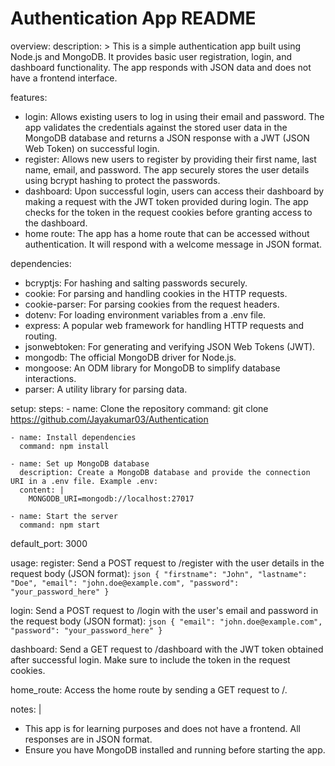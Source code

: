 # Authentication App README

overview:
  description: >
    This is a simple authentication app built using Node.js and MongoDB. It provides basic user registration, login, and dashboard functionality. The app responds with JSON data and does not have a frontend interface.

features:
  - login: Allows existing users to log in using their email and password. The app validates the credentials against the stored user data in the MongoDB database and returns a JSON response with a JWT (JSON Web Token) on successful login.
  - register: Allows new users to register by providing their first name, last name, email, and password. The app securely stores the user details using bcrypt hashing to protect the passwords.
  - dashboard: Upon successful login, users can access their dashboard by making a request with the JWT token provided during login. The app checks for the token in the request cookies before granting access to the dashboard.
  - home route: The app has a home route that can be accessed without authentication. It will respond with a welcome message in JSON format.

dependencies:
  - bcryptjs: For hashing and salting passwords securely.
  - cookie: For parsing and handling cookies in the HTTP requests.
  - cookie-parser: For parsing cookies from the request headers.
  - dotenv: For loading environment variables from a .env file.
  - express: A popular web framework for handling HTTP requests and routing.
  - jsonwebtoken: For generating and verifying JSON Web Tokens (JWT).
  - mongodb: The official MongoDB driver for Node.js.
  - mongoose: An ODM library for MongoDB to simplify database interactions.
  - parser: A utility library for parsing data.

setup:
  steps:
    - name: Clone the repository
      command: git clone <https://github.com/Jayakumar03/Authentication>

    - name: Install dependencies
      command: npm install

    - name: Set up MongoDB database
      description: Create a MongoDB database and provide the connection URI in a .env file. Example .env:
      content: |
        MONGODB_URI=mongodb://localhost:27017

    - name: Start the server
      command: npm start

  default_port: 3000

usage:
  register: 
    Send a POST request to /register with the user details in the request body (JSON format):
    ```json
    {
      "firstname": "John",
      "lastname": "Doe",
      "email": "john.doe@example.com",
      "password": "your_password_here"
    }
    ```

  login: 
    Send a POST request to /login with the user's email and password in the request body (JSON format):
    ```json
    {
      "email": "john.doe@example.com",
      "password": "your_password_here"
    }
    ```

  dashboard: 
    Send a GET request to /dashboard with the JWT token obtained after successful login. Make sure to include the token in the request cookies.

  home_route: 
    Access the home route by sending a GET request to /.

notes: |
  - This app is for learning purposes and does not have a frontend. All responses are in JSON format.
  - Ensure you have MongoDB installed and running before starting the app.
